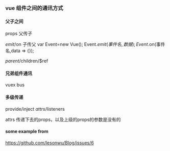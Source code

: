 

### vue 组件之间的通讯方式

#### 父子之间

props 父传子

$emit/$on 子传父
var Event=new Vue();
Event.$emit(事件名,数据);
Event.$on(事件名,data => {});

$parent/$children/$ref

#### 兄弟组件通讯

vuex
bus

#### 多级传递

provide/inject
$attrs/$listeners

attrs 传递下去的props，以及上级的props的参数是没有的


#### some example from 

https://github.com/lesonwu/Blog/issues/6